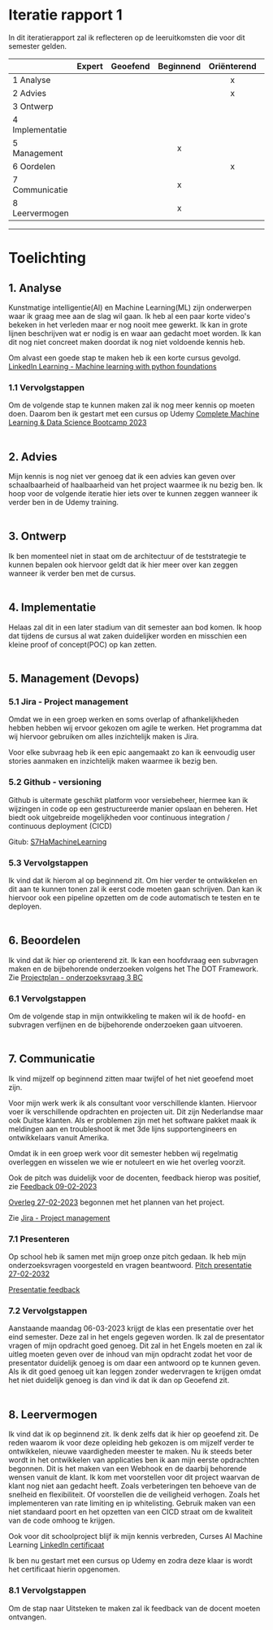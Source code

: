 # Iteratie rapport 1

In dit iteratierapport zal ik reflecteren op de leeruitkomsten die voor dit semester gelden.

|                 | Expert | Geoefend | Beginnend | Oriënterend | Onbekend |
| --------------- | :----: | :------: | :-------: | :---------: | :------: |
| 1 Analyse       |        |          |           |      x      |          |
| 2 Advies        |        |          |           |      x      |          |
| 3 Ontwerp       |        |          |           |             |    x     |
| 4 Implementatie |        |          |           |             |    x     |
| 5 Management    |        |          |     x     |             |    x     |
| 6 Oordelen      |        |          |           |      x      |          |
| 7 Communicatie  |        |          |     x     |             |          |
| 8 Leervermogen  |        |          |     x     |             |          |

---

# Toelichting

## **1. Analyse**

Kunstmatige intelligentie(AI) en Machine Learning(ML) zijn onderwerpen waar ik graag mee aan de slag wil gaan. Ik heb al een paar korte video's bekeken in het verleden maar er nog nooit mee gewerkt. Ik kan in grote lijnen beschrijven wat er nodig is en waar aan gedacht moet worden. Ik kan dit nog niet concreet maken doordat ik nog niet voldoende kennis heb.

Om alvast een goede stap te maken heb ik een korte cursus gevolgd. [LinkedIn Learning - Machine learning with python foundations](https://www.linkedin.com/learning/machine-learning-with-python-foundations)

### **1.1 Vervolgstappen**

Om de volgende stap te kunnen maken zal ik nog meer kennis op moeten doen. Daarom ben ik gestart met een cursus op Udemy [Complete Machine Learning & Data Science Bootcamp 2023](https://www.udemy.com/course/complete-machine-learning-and-data-science-zero-to-mastery)  
<br/>

## **2. Advies**

Mijn kennis is nog niet ver genoeg dat ik een advies kan geven over schaalbaarheid of haalbaarheid van het project waarmee ik nu bezig ben. Ik hoop voor de volgende iteratie hier iets over te kunnen zeggen wanneer ik verder ben in de Udemy training.
<br/>
<br/>

## **3. Ontwerp**

Ik ben momenteel niet in staat om de architectuur of de teststrategie te kunnen bepalen ook hiervoor geldt dat ik hier meer over kan zeggen wanneer ik verder ben met de cursus.\
<br/>

## **4. Implementatie**

Helaas zal dit in een later stadium van dit semester aan bod komen. Ik hoop dat tijdens de cursus al wat zaken duidelijker worden en misschien een kleine proof of concept(POC) op kan zetten.\
<br/>

## **5. Management (Devops)**

### **5.1 Jira - Project management**

Omdat we in een groep werken en soms overlap of afhankelijkheden hebben hebben wij ervoor gekozen om agile te werken. Het programma dat wij hiervoor gebruiken om alles inzichtelijk maken is Jira.

Voor elke subvraag heb ik een epic aangemaakt zo kan ik eenvoudig user stories aanmaken en inzichtelijk maken waarmee ik bezig ben.

### **5.2 Github - versioning**

Github is uitermate geschikt platform voor versiebeheer, hiermee kan ik wijzingen in code op een gestructureerde manier opslaan en beheren.
Het biedt ook uitgebreide mogelijkheden voor continuous integration / continuous deployment (CICD)

Gitub: [S7HaMachineLearning](https://github.com/S7HaMachineLearning/documentation)

### **5.3 Vervolgstappen**

Ik vind dat ik hierom al op beginnend zit. Om hier verder te ontwikkelen en dit aan te kunnen tonen zal ik eerst code moeten gaan schrijven. Dan kan ik hiervoor ook een pipeline opzetten om de code automatisch te testen en te deployen.
<br/>
<br/>

## **6. Beoordelen**

Ik vind dat ik hier op orienterend zit. Ik kan een hoofdvraag een subvragen maken en de bijbehorende onderzoeken volgens het The DOT Framework.
Zie [Projectplan - onderzoeksvraag 3 BC](https://github.com/S7HaMachineLearning/documentation#onderzoeksvraag-3-BC)

### **6.1 Vervolgstappen**

Om de volgende stap in mijn ontwikkeling te maken wil ik de hoofd- en subvragen verfijnen en de bijbehorende onderzoeken gaan uitvoeren.
<br/>
<br/>

## **7. Communicatie**

Ik vind mijzelf op beginnend zitten maar twijfel of het niet geoefend moet zijn.

Voor mijn werk werk ik als consultant voor verschillende klanten. Hiervoor voer ik verschillende opdrachten en projecten uit. Dit zijn Nederlandse maar ook Duitse klanten. Als er problemen zijn met het software pakket maak ik meldingen aan en troubleshoot ik met 3de lijns supportengineers en ontwikkelaars vanuit Amerika.

Omdat ik in een groep werk voor dit semester hebben wij regelmatig overleggen en wisselen we wie er notuleert en wie het overleg voorzit.

Ook de pitch was duidelijk voor de docenten, feedback hierop was positief, zie [Feedback 09-02-2023](../Groep/Feedpulse.md#09-02-2023)

[Overleg 27-02-2023](../Proces/Overleggen.md#27-02-2023) begonnen met het plannen van het project.

Zie [Jira - Project management](#jira---project-management)

### **7.1 Presenteren**

Op school heb ik samen met mijn groep onze pitch gedaan. Ik heb mijn onderzoeksvragen voorgesteld en vragen beantwoord.
[Pitch presentatie 27-02-2032](../Overig/presentatie_1_pitch.pdf)

[Presentatie feedback](../Groep/Feedback.md#27-02-2023)

### **7.2 Vervolgstappen**

Aanstaande maandag 06-03-2023 krijgt de klas een presentatie over het eind semester. Deze zal in het engels gegeven worden. Ik zal de presentator vragen of mijn opdracht goed genoeg. Dit zal in het Engels moeten en zal ik uitleg moeten geven over de inhoud van mijn opdracht zodat het voor de presentator duidelijk genoeg is om daar een antwoord op te kunnen geven.
Als ik dit goed genoeg uit kan leggen zonder wedervragen te krijgen omdat het niet duidelijk genoeg is dan vind ik dat ik dan op Geoefend zit.
<br/>
<br/>

## **8. Leervermogen**

Ik vind dat ik op beginnend zit. Ik denk zelfs dat ik hier op geoefend zit. De reden waarom ik voor deze opleiding heb gekozen is om mijzelf verder te ontwikkelen, nieuwe vaardigheden meester te maken.
Nu ik steeds beter wordt in het ontwikkelen van applicaties ben ik aan mijn eerste opdrachten begonnen. Dit is het maken van een Webhook en de daarbij behorende wensen vanuit de klant. Ik kom met voorstellen voor dit project waarvan de klant nog niet aan gedacht heeft. Zoals verbeteringen ten behoeve van de snelheid en flexibiliteit. Of voorstellen die de veiligheid verhogen. Zoals het implementeren van rate limiting en ip whitelisting. Gebruik maken van een niet standaard poort en het opzetten van een CICD straat om de kwaliteit van de code omhoog te krijgen.

Ook voor dit schoolproject blijf ik mijn kennis verbreden, Curses AI Machine Learning [LinkedIn certificaat](../Bestanden/CertificateOfCompletion_ML_BC.pdf)

Ik ben nu gestart met een cursus op Udemy en zodra deze klaar is wordt het certificaat hierin opgenomen.

### **8.1 Vervolgstappen**

Om de stap naar Uitsteken te maken zal ik feedback van de docent moeten ontvangen.
